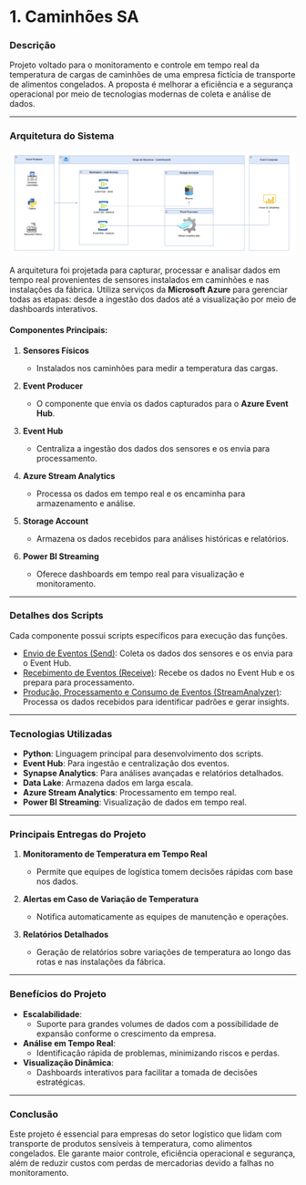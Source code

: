 # 1. Caminhões SA

### **Descrição**  
Projeto voltado para o monitoramento e controle em tempo real da temperatura de cargas de caminhões de uma empresa fictícia de transporte de alimentos congelados. A proposta é melhorar a eficiência e a segurança operacional por meio de tecnologias modernas de coleta e análise de dados.

---

### **Arquitetura do Sistema**  

![Arquitetura](https://github.com/Adrianogvs/002_Engenharia_de_Dados_Azure/blob/main/Caminhoes_SA/picture/01.png)

A arquitetura foi projetada para capturar, processar e analisar dados em tempo real provenientes de sensores instalados em caminhões e nas instalações da fábrica. Utiliza serviços da **Microsoft Azure** para gerenciar todas as etapas: desde a ingestão dos dados até a visualização por meio de dashboards interativos.  

#### Componentes Principais:  
1. **Sensores Físicos**  
   - Instalados nos caminhões para medir a temperatura das cargas.
   
2. **Event Producer**  
   - O componente que envia os dados capturados para o **Azure Event Hub**.

3. **Event Hub**  
   - Centraliza a ingestão dos dados dos sensores e os envia para processamento.

4. **Azure Stream Analytics**  
   - Processa os dados em tempo real e os encaminha para armazenamento e análise.

5. **Storage Account**  
   - Armazena os dados recebidos para análises históricas e relatórios.

6. **Power BI Streaming**  
   - Oferece dashboards em tempo real para visualização e monitoramento.

---

### **Detalhes dos Scripts**  
Cada componente possui scripts específicos para execução das funções.  
- [Envio de Eventos (Send)](https://github.com/Adrianogvs/002_Engenharia_de_Dados_Azure/blob/main/Caminhoes_SA/scripts/01-Send/README.md): Coleta os dados dos sensores e os envia para o Event Hub.  
- [Recebimento de Eventos (Receive)](https://github.com/Adrianogvs/002_Engenharia_de_Dados_Azure/blob/main/Caminhoes_SA/scripts/02-Receive/README.md): Recebe os dados no Event Hub e os prepara para processamento.  
- [Produção, Processamento e Consumo de Eventos (StreamAnalyzer)](https://github.com/Adrianogvs/002_Engenharia_de_Dados_Azure/blob/main/Caminhoes_SA/scripts/03-StreamAnalyzer/README.md): Processa os dados recebidos para identificar padrões e gerar insights.  

---

### **Tecnologias Utilizadas**  
- **Python**: Linguagem principal para desenvolvimento dos scripts.  
- **Event Hub**: Para ingestão e centralização dos eventos.  
- **Synapse Analytics**: Para análises avançadas e relatórios detalhados.  
- **Data Lake**: Armazena dados em larga escala.  
- **Azure Stream Analytics**: Processamento em tempo real.  
- **Power BI Streaming**: Visualização de dados em tempo real.  

---

### **Principais Entregas do Projeto**  
1. **Monitoramento de Temperatura em Tempo Real**  
   - Permite que equipes de logística tomem decisões rápidas com base nos dados.  
   
2. **Alertas em Caso de Variação de Temperatura**  
   - Notifica automaticamente as equipes de manutenção e operações.  

3. **Relatórios Detalhados**  
   - Geração de relatórios sobre variações de temperatura ao longo das rotas e nas instalações da fábrica.  

---

### **Benefícios do Projeto**  
- **Escalabilidade**:  
  - Suporte para grandes volumes de dados com a possibilidade de expansão conforme o crescimento da empresa.  
- **Análise em Tempo Real**:  
  - Identificação rápida de problemas, minimizando riscos e perdas.  
- **Visualização Dinâmica**:  
  - Dashboards interativos para facilitar a tomada de decisões estratégicas.  

---

### **Conclusão**  
Este projeto é essencial para empresas do setor logístico que lidam com transporte de produtos sensíveis à temperatura, como alimentos congelados. Ele garante maior controle, eficiência operacional e segurança, além de reduzir custos com perdas de mercadorias devido a falhas no monitoramento.
